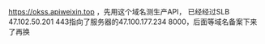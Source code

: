 https://okss.apiweixin.top ，先用这个域名测生产API，
已经经过SLB 47.102.50.201 443指向了服务器的47.100.177.234 8000，后面等域名备案下来了再换